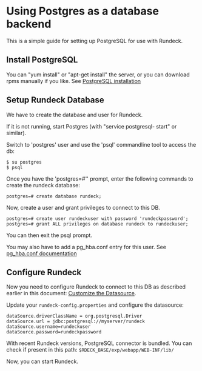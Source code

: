 # Using Postgres as a database backend

This is a simple guide for setting up PostgreSQL for use with Rundeck.

## Install PostgreSQL

You can "yum install" or "apt-get install" the server, or you can download rpms manually if you like. See [PostgreSQL installation](https://wiki.postgresql.org/wiki/Detailed_installation_guides)

## Setup Rundeck Database

We have to create the database and user for Rundeck.

If it is not running, start Postgres (with "service postgresql-<version> start" or similar).

Switch to 'postgres' user and use the 'psql' commandline tool to access the db:

    $ su postgres
    $ psql

Once you have the 'postgres=#'' prompt, enter the following commands to create the rundeck database:

    postgres=# create database rundeck;

Now, create a user and grant privileges to connect to this DB.

    postgres=# create user rundeckuser with password 'rundeckpassword';
    postgres=# grant ALL privileges on database rundeck to rundeckuser;

You can then exit the psql prompt.

You may also have to add a pg_hba.conf entry for this user. See [pg_hba.conf documentation](https://www.postgresql.org/docs/9.5/static/auth-pg-hba-conf.html)

## Configure Rundeck

Now you need to configure Rundeck to connect to this DB as described earlier in this document: [Customize the Datasource](#customize-the-datasource).

Update your `rundeck-config.properties` and configure the datasource:

    dataSource.driverClassName = org.postgresql.Driver
    dataSource.url = jdbc:postgresql://myserver/rundeck
    dataSource.username=rundeckuser
    dataSource.password=rundeckpassword

With recent Rundeck versions, PostgreSQL connector is bundled.
You can check if present in this path: `$RDECK_BASE/exp/webapp/WEB-INF/lib/`

Now, you can start Rundeck.

